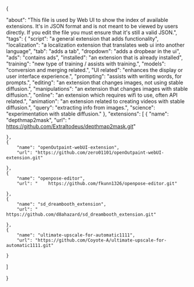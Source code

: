 {

"about": "This file is used by Web UI to show the index of available extensions. It's in JSON format and is not meant to be viewed by users directly. If you edit the file you must ensure that it's still a valid JSON.",
"tags": {
    "script": "a general extension that adds functionality",
    "localization": "a localization extension that translates web ui into another language",
    "tab": "adds a tab",
    "dropdown": "adds a dropbear in the ui",
    "ads": "contains ads",
    "installed": "an extension that is already installed",
    "training": "new type of training / assists with training.",
    "models": "conversion and merging related.",
    "UI related": "enhances the display or user interface experience.",
    "prompting": "assists with writing words, for prompts.",
    "editing": "an extension that changes images, not using stable diffusion.",
    "manipulations": "an extension that changes images with stable diffusion.",
    "online": "an extension which requires wifi to use, often API related.",
    "animation": "an extension related to creating videos with stable diffusion.",
    "query": "extracting info from images.",
    "science": "experimentation with stable diffusion."
},
"extensions": [
    {
        "name": "depthmap2mask",
        "url": " 	https://github.com/Extraltodeus/depthmap2mask.git"

    },
    {
        "name": "openOutpaint-webUI-extension",
        "url": "https://github.com/zero01101/openOutpaint-webUI-extension.git"

    },
    {
        "name": "openpose-editor",
        "url": " 	https://github.com/fkunn1326/openpose-editor.git"

    },
    {
        "name": "sd_dreambooth_extension",
        "url": " 	https://github.com/d8ahazard/sd_dreambooth_extension.git"

    },
    {
        "name": "ultimate-upscale-for-automatic1111",
        "url": "https://github.com/Coyote-A/ultimate-upscale-for-automatic1111.git"

    }


 ]

}
